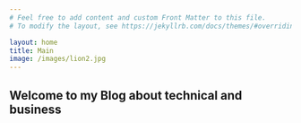 ```yaml
---
# Feel free to add content and custom Front Matter to this file.
# To modify the layout, see https://jekyllrb.com/docs/themes/#overriding-theme-defaults

layout: home
title: Main 
image: /images/lion2.jpg
---
```


## Welcome to my Blog about technical and business
